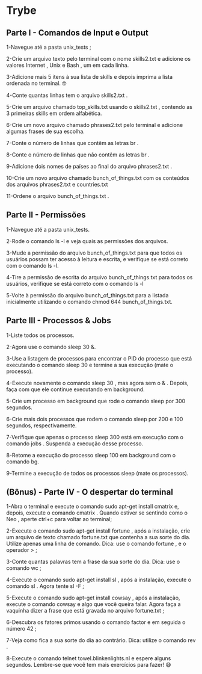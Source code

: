 # Trybe


## Parte I - Comandos de Input e Output

1-Navegue até a pasta unix_tests ;

2-Crie um arquivo texto pelo terminal com o nome skills2.txt e adicione os valores Internet , Unix e Bash , um em cada linha.

3-Adicione mais 5 itens à sua lista de skills e depois imprima a lista ordenada no terminal. 🤓

4-Conte quantas linhas tem o arquivo skills2.txt .

5-Crie um arquivo chamado top_skills.txt usando o skills2.txt , contendo as 3 primeiras skills em ordem alfabética.

6-Crie um novo arquivo chamado phrases2.txt pelo terminal e adicione algumas frases de sua escolha.

7-Conte o número de linhas que contêm as letras br .

8-Conte o número de linhas que não contêm as letras br .

9-Adicione dois nomes de países ao final do arquivo phrases2.txt .

10-Crie um novo arquivo chamado bunch_of_things.txt com os conteúdos dos arquivos phrases2.txt e countries.txt

11-Ordene o arquivo bunch_of_things.txt .



## Parte II - Permissões

1-Navegue até a pasta unix_tests.

2-Rode o comando ls -l e veja quais as permissões dos arquivos.

3-Mude a permissão do arquivo bunch_of_things.txt para que todos os usuários possam ter acesso à leitura e escrita, e verifique se está correto com o comando ls -l.

4-Tire a permissão de escrita do arquivo bunch_of_things.txt para todos os usuários, verifique se está correto com o comando ls -l 

5-Volte à permissão do arquivo bunch_of_things.txt para a listada inicialmente utilizando o comando chmod 644 bunch_of_things.txt.



## Parte III - Processos & Jobs

1-Liste todos os processos.

2-Agora use o comando sleep 30 &.

3-Use a listagem de processos para encontrar o PID do processo que está executando o comando sleep 30 e termine a sua execução (mate o processo).

4-Execute novamente o comando sleep 30 , mas agora sem o & . Depois, faça com que ele continue executando em background.

5-Crie um processo em background que rode o comando sleep por 300 segundos.

6-Crie mais dois processos que rodem o comando sleep por 200 e 100 segundos, respectivamente.

7-Verifique que apenas o processo sleep 300 está em execução com o comando jobs . Suspenda a execução desse processo.

8-Retome a execução do processo sleep 100 em background com o comando bg.

9-Termine a execução de todos os processos sleep (mate os processos).



## (Bônus) - Parte IV - O despertar do terminal

1-Abra o terminal e execute o comando sudo apt-get install cmatrix e, depois, execute o comando cmatrix . Quando estiver se sentindo como o Neo , aperte ctrl+c para voltar ao terminal;

2-Execute o comando sudo apt-get install fortune , após a instalação, crie um arquivo de texto chamado fortune.txt que contenha a sua sorte do dia. Utilize apenas uma linha de comando. Dica: use o comando fortune , e o operador > ;

3-Conte quantas palavras tem a frase da sua sorte do dia. Dica: use o comando wc ;

4-Execute o comando sudo apt-get install sl , após a instalação, execute o comando sl . Agora tente sl -F ;

5-Execute o comando sudo apt-get install cowsay , após a instalação, execute o comando cowsay e algo que você queira falar. Agora faça a vaquinha dizer a frase que está gravada no arquivo fortune.txt ;

6-Descubra os fatores primos usando o comando factor e em seguida o número 42 ;

7-Veja como fica a sua sorte do dia ao contrário. Dica: utilize o comando rev .

8-Execute o comando telnet towel.blinkenlights.nl e espere alguns segundos. Lembre-se que você tem mais exercícios para fazer! 😅


